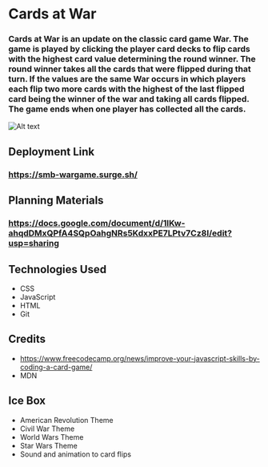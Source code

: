 # Cards at War
### Cards at War is an update on the classic card game War. The game is played by clicking the player card decks to flip cards with the highest card value determining the round winner. The round winner takes all the cards that were flipped during that turn. If the values are the same War occurs in which players each flip two more cards with the highest of the last flipped card being the winner of the war and taking all cards flipped. The game ends when one player has collected all the cards. 


![Alt text](<Screenshot 2024-01-04 at 6.57.00 PM.png>)

## Deployment Link
### https://smb-wargame.surge.sh/ 

## Planning Materials
### https://docs.google.com/document/d/1lKw-ahqdDMxQPfA4SQpOahgNRs5KdxxPE7LPtv7Cz8I/edit?usp=sharing

## Technologies Used
* CSS
* JavaScript
* HTML
* Git

## Credits
* https://www.freecodecamp.org/news/improve-your-javascript-skills-by-coding-a-card-game/
* MDN

## Ice Box
* American Revolution Theme
* Civil War Theme
* World Wars Theme
* Star Wars Theme
* Sound and animation to card flips